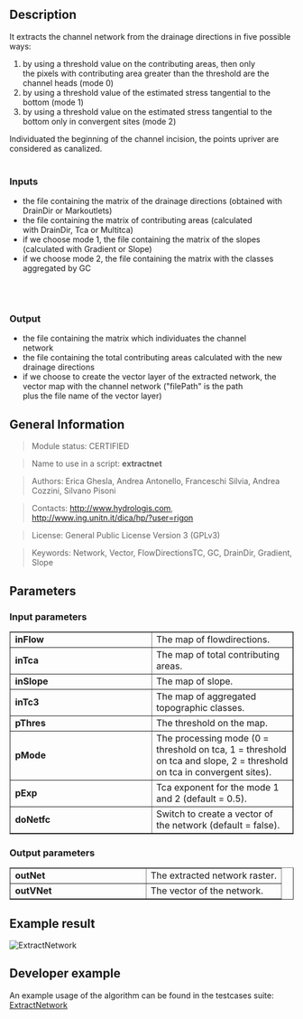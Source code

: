 <h2>Description</h2>

It extracts the channel network from the drainage directions in five possible ways:
<ol>
<li>by using a threshold value on the contributing areas, then only<br>
the pixels with contributing area greater than the threshold are the<br>
channel heads (mode 0)</li>
<li>by using a threshold value of the estimated stress tangential to the bottom (mode 1)</li>
<li>by using a threshold value on the estimated stress tangential to the bottom only in convergent sites (mode 2)</li>
</ol>
Individuated the beginning of the channel incision, the points upriver
are considered as canalized.
<br>
<br>
<h3>Inputs</h3>
<ul>
<li>the file containing the matrix of the drainage directions (obtained with DrainDir or Markoutlets)</li>
<li>the file containing the matrix of contributing areas (calculated<br>
with DrainDir, Tca or Multitca)</li>
<li>if we choose mode 1, the file containing the matrix of the slopes (calculated with Gradient or Slope)</li>
<li>if we choose mode 2, the file containing the matrix with the classes aggregated by GC</li>
</ul>
<br>
<br>
<h3>Output</h3>
<ul>
<li>the file containing the matrix which individuates the channel<br>
network</li>
<li>the file containing the total contributing areas calculated with the new drainage directions</li>
<li>if we choose to create the vector layer of the extracted network, the vector map with the channel network ("filePath" is the path<br>
plus the file name of the vector layer)</li>
</ul>


<h2>General Information</h2>

<blockquote>Module status: CERTIFIED</blockquote>

<blockquote>Name to use in a script: <b>extractnet</b></blockquote>

<blockquote>Authors: Erica Ghesla, Andrea Antonello, Franceschi Silvia, Andrea Cozzini, Silvano Pisoni</blockquote>

<blockquote>Contacts: <a href='http://www.hydrologis.com'>http://www.hydrologis.com</a>, <a href='http://www.ing.unitn.it/dica/hp/?user=rigon'>http://www.ing.unitn.it/dica/hp/?user=rigon</a></blockquote>

<blockquote>License: General Public License Version 3 (GPLv3)</blockquote>

<blockquote>Keywords: Network, Vector, FlowDirectionsTC, GC, DrainDir, Gradient, Slope</blockquote>


<h2>Parameters</h2>

<h3>Input parameters</h3>
<table cellpadding='10' width='70%' border='1'>
<tr>
<td width='50%'> <b>inFlow</b> </td><td width='50%'> The map of flowdirections. </td>
</tr>
<tr>
<td width='50%'> <b>inTca</b> </td><td width='50%'> The map of total contributing areas. </td>
</tr>
<tr>
<td width='50%'> <b>inSlope</b> </td><td width='50%'> The map of slope. </td>
</tr>
<tr>
<td width='50%'> <b>inTc3</b> </td><td width='50%'> The map of aggregated topographic classes. </td>
</tr>
<tr>
<td width='50%'> <b>pThres</b> </td><td width='50%'> The threshold on the map. </td>
</tr>
<tr>
<td width='50%'> <b>pMode</b> </td><td width='50%'> The processing mode (0 = threshold on tca, 1 = threshold on tca and slope, 2 = threshold on tca in convergent sites). </td>
</tr>
<tr>
<td width='50%'> <b>pExp</b> </td><td width='50%'> Tca exponent for the mode 1 and 2 (default = 0.5). </td>
</tr>
<tr>
<td width='50%'> <b>doNetfc</b> </td><td width='50%'> Switch to create a vector of the network (default = false). </td>
</tr>
</table>

<h3>Output parameters</h3>
<table cellpadding='10' width='70%' border='1'>
<tr>
<td width='50%'> <b>outNet</b> </td><td width='50%'> The extracted network raster. </td>
</tr>
<tr>
<td width='50%'> <b>outVNet</b> </td><td width='50%'> The vector of the network. </td>
</tr>
</table>

<h2>Example result</h2>

<img src='http://wiki.jgrasstools.googlecode.com/git/images/hortonmachine/extractnetwork.png' alt='ExtractNetwork' />
<br>
<h2>Developer example</h2>

An example usage of the algorithm can be found in the testcases suite:<br>
<a href='http://code.google.com/p/jgrasstools/source/browse/hortonmachine/src/test/java/org/jgrasstools/hortonmachine/models/hm/TestExtractNetwork.java'>ExtractNetwork</a>